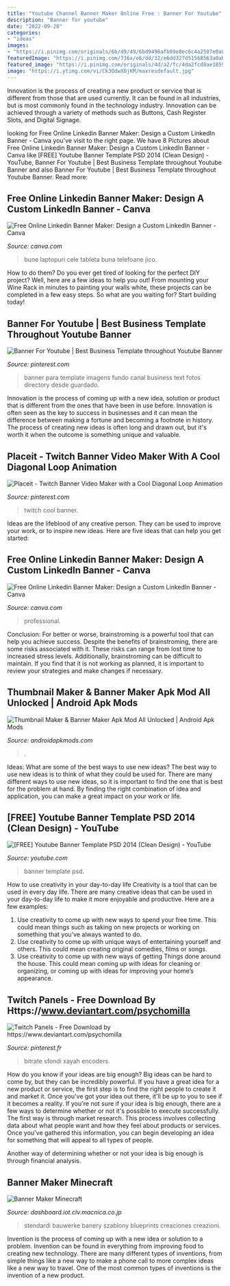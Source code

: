 ```yaml
---
title: "Youtube Channel Banner Maker Online Free : Banner For Youtube"
description: "Banner for youtube"
date: "2022-09-20"
categories:
- "ideas"
images:
- "https://i.pinimg.com/originals/6b/d9/49/6bd9496afb09e8ec6c4a2507e0a8203d.png"
featuredImage: "https://i.pinimg.com/736x/e6/dd/32/e6dd327d51568563a0ab09d150e9ddea.jpg"
featured_image: "https://i.pinimg.com/originals/4d/a2/fc/4da2fcd8ae185924fab738be6eb1b07b.jpg"
image: "https://i.ytimg.com/vi/Ck3OdwX0jKM/maxresdefault.jpg"
---
```



Innovation is the process of creating a new product or service that is different from those that are used currently. It can be found in all industries, but is most commonly found in the technology industry. Innovation can be achieved through a variety of methods such as Buttons, Cash Register Slots, and Digital Signage.

	

		
looking for Free Online Linkedin Banner Maker: Design a Custom LinkedIn Banner - Canva you've visit to the right page. We have 8 Pictures about Free Online Linkedin Banner Maker: Design a Custom LinkedIn Banner - Canva like [FREE] Youtube Banner Template PSD 2014 (Clean Design) - YouTube, Banner For Youtube | Best Business Template throughout Youtube Banner and also Banner For Youtube | Best Business Template throughout Youtube Banner. Read more:
		
    
## Free Online Linkedin Banner Maker: Design A Custom LinkedIn Banner - Canva

<img loading=lazy src="https://static-cse.canva.com/blob/386106/1600w-gY98y72SgE0.jpg" onerror="this.onerror=null;this.src='https://tse3.mm.bing.net/th?id=OIP.nZoE5KKdR8q8cpwWSJA1lgHaCP&amp;pid=15.1';" alt="Free Online Linkedin Banner Maker: Design a Custom LinkedIn Banner - Canva">

_Source: canva.com_

>bune laptopuri cele tableta buna telefoane jico. 

	

How to do them?
Do you ever get tired of looking for the perfect DIY project? Well, here are a few ideas to help you out! From mounting your Wine Rack in minutes to painting your walls white, these projects can be completed in a few easy steps. So what are you waiting for? Start building today!

    
## Banner For Youtube | Best Business Template Throughout Youtube Banner

<img loading=lazy src="https://i.pinimg.com/originals/6b/d9/49/6bd9496afb09e8ec6c4a2507e0a8203d.png" onerror="this.onerror=null;this.src='https://tse4.mm.bing.net/th?id=OIP.fKzBC_D9D9EOeFb_YYnWOwHaEK&amp;pid=15.1';" alt="Banner For Youtube | Best Business Template throughout Youtube Banner">

_Source: pinterest.com_

>banner para template imagens fundo canal business text fotos directory desde guardado. 

	

Innovation is the process of coming up with a new idea, solution or product that is different from the ones that have been in use before. Innovation is often seen as the key to success in businesses and it can mean the difference between making a fortune and becoming a footnote in history. The process of creating new ideas is often long and drawn out, but it's worth it when the outcome is something unique and valuable.

    
## Placeit - Twitch Banner Video Maker With A Cool Diagonal Loop Animation

<img loading=lazy src="https://i.pinimg.com/736x/e6/dd/32/e6dd327d51568563a0ab09d150e9ddea.jpg" onerror="this.onerror=null;this.src='https://tse3.mm.bing.net/th?id=OIP.95woeGg_pd5UVKrtemhtpQHaEK&amp;pid=15.1';" alt="Placeit - Twitch Banner Video Maker with a Cool Diagonal Loop Animation">

_Source: pinterest.com_

>twitch cool banner. 

	

Ideas are the lifeblood of any creative person. They can be used to improve your work, or to inspire new ideas. Here are five ideas that can help you get started: 

    
## Free Online Linkedin Banner Maker: Design A Custom LinkedIn Banner - Canva

<img loading=lazy src="https://static-cse.canva.com/blob/386105/1600w-sGjeQN2zYS4.jpg" onerror="this.onerror=null;this.src='https://tse4.mm.bing.net/th?id=OIP.nOTHgNXmasCHAvuvkscvPAHaCP&amp;pid=15.1';" alt="Free Online Linkedin Banner Maker: Design a Custom LinkedIn Banner - Canva">

_Source: canva.com_

>professional. 

	

Conclusion: For better or worse, brainstroming is a powerful tool that can help you achieve success.
Despite the benefits of brainstroming, there are some risks associated with it. These risks can range from lost time to increased stress levels. Additionally, brainstroming can be difficult to maintain. If you find that it is not working as planned, it is important to review your strategies and make changes if necessary.

    
## Thumbnail Maker &amp; Banner Maker Apk Mod All Unlocked | Android Apk Mods

<img loading=lazy src="https://androidapkmods.com/wp-content/uploads/2019/11/Thumbnail-Maker-Banner-Maker-2.jpg" onerror="this.onerror=null;this.src='https://tse4.mm.bing.net/th?id=OIP.jqWpfXRh0CRQHos2GDQ74QHaNK&amp;pid=15.1';" alt="Thumbnail Maker &amp; Banner Maker Apk Mod All Unlocked | Android Apk Mods">

_Source: androidapkmods.com_

>. 

	

Ideas: What are some of the best ways to use new ideas?
The best way to use new ideas is to think of what they could be used for. There are many different ways to use new ideas, so it is important to find the one that is best for the problem at hand. By finding the right combination of idea and application, you can make a great impact on your work or life.

    
## [FREE] Youtube Banner Template PSD 2014 (Clean Design) - YouTube

<img loading=lazy src="https://i.ytimg.com/vi/Ck3OdwX0jKM/maxresdefault.jpg" onerror="this.onerror=null;this.src='https://tse2.mm.bing.net/th?id=OIP.UI7_i9KkUBgMpGBC-nyyHgHaEK&amp;pid=15.1';" alt="[FREE] Youtube Banner Template PSD 2014 (Clean Design) - YouTube">

_Source: youtube.com_

>banner template psd. 

	

How to use creativity in your day-to-day life
Creativity is a tool that can be used in every day life. There are many creative ideas that can be used in your day-to-day life to make it more enjoyable and productive. Here are a few examples: 
1. Use creativity to come up with new ways to spend your free time. This could mean things such as taking on new projects or working on something that you’ve always wanted to do. 
2. Use creativity to come up with unique ways of entertaining yourself and others. This could mean creating original comedies, films or songs. 
3. Use creativity to come up with new ways of getting Things done around the house. This could mean coming up with ideas for cleaning or organizing, or coming up with ideas for improving your home’s appearance.

    
## Twitch Panels - Free Download By Https://www.deviantart.com/psychomilla

<img loading=lazy src="https://i.pinimg.com/736x/1d/3d/d2/1d3dd2657310fce83a9305c51b7a0fde.jpg" onerror="this.onerror=null;this.src='https://tse2.mm.bing.net/th?id=OIP.atLlqHFLItwShqXLYlBjwAHaFP&amp;pid=15.1';" alt="Twitch Panels - Free Download by https://www.deviantart.com/psychomilla">

_Source: pinterest.fr_

>bitrate sfondi xayah encoders. 

	

How do you know if your ideas are big enough?
Big ideas can be hard to come by, but they can be incredibly powerful. If you have a great idea for a new product or service, the first step is to find the right people to create it and market it. Once you've got your idea out there, it'll be up to you to see if it becomes a reality. If you're not sure if your idea is big enough, there are a few ways to determine whether or not it's possible to execute successfully. 
The first way is through market research. This process involves collecting data about what people want and how they feel about products or services. Once you've gathered this information, you can begin developing an idea for something that will appeal to all types of people. 

Another way of determining whether or not your idea is big enough is through financial analysis.

    
## Banner Maker Minecraft

<img loading=lazy src="https://i.pinimg.com/originals/4d/a2/fc/4da2fcd8ae185924fab738be6eb1b07b.jpg" onerror="this.onerror=null;this.src='https://tse1.mm.bing.net/th?id=OIP.7YKWfHe_TtT9Z-GBHRvnEgHaH2&amp;pid=15.1';" alt="Banner Maker Minecraft">

_Source: dashboard.iot.clv.macnica.co.jp_

>stendardi bauwerke banery szablony blueprints creaciones creazioni. 

	

Invention is the process of coming up with a new idea or solution to a problem. Invention can be found in everything from improving food to creating new technology. There are many different types of inventions, from simple things like a new way to make a phone call to more complex ideas like a new way to travel. One of the most common types of inventions is the invention of a new product.

